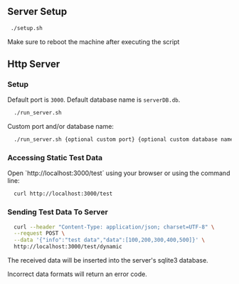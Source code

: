 ## Server Setup

```bash
 ./setup.sh
```

Make sure to reboot the machine after executing the script

## Http Server

### Setup

Default port is `3000`.
Default database name is `serverDB.db`.

```bash
  ./run_server.sh
```

Custom port and/or database name:
```bash
  ./run_server.sh {optional custom port} {optional custom database name}
```

### Accessing Static Test Data

Open `http://localhost:3000/test´ using your browser or using the command line:

```bash
  curl http://localhost:3000/test
```

### Sending Test Data To Server

```bash
  curl --header "Content-Type: application/json; charset=UTF-8" \
  --request POST \
  --data '{"info":"test data","data":[100,200,300,400,500]}' \
  http://localhost:3000/test/dynamic
```
The received data will be inserted into the server's sqlite3 database.

Incorrect data formats will return an error code.

